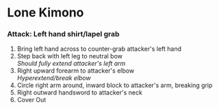 # Lone Kimono

### Attack: Left hand shirt/lapel grab

1. Bring left hand across to counter-grab attacker's left hand
1. Step back with left leg to neutral bow  
  _Should fully extend attacker's left arm_
1. Right upward forearm to attacker's elbow  
  _Hyperextend/break elbow_
1. Circle right arm around, inward block to attacker's arm, breaking grip
1. Right outward handsword to attacker's neck
1. Cover Out